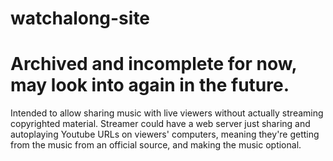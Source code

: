 # watchalong-site

# Archived and incomplete for now, may look into again in the future.

Intended to allow sharing music with live viewers without actually streaming copyrighted material. Streamer could have a web server just sharing and autoplaying Youtube URLs on viewers' computers, meaning they're getting from the music from an official source, and making the music optional.